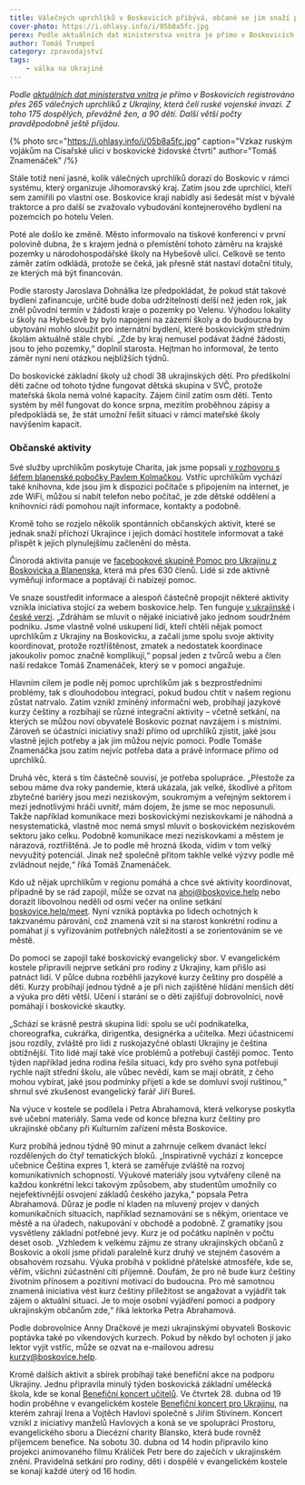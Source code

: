 ```yaml
---
title: Válečných uprchlíků v Boskovicích přibývá, občané se jim snaží pomáhat
cover-photo: https://i.ohlasy.info/i/05b8a5fc.jpg
perex: Podle aktuálních dat ministerstva vnitra je přímo v Boskovicích registrováno přes 265 válečných uprchlíků z Ukrajiny, která čelí ruské vojenské invazi.
author: Tomáš Trumpeš
category: zpravodajství
tags:
    - válka na Ukrajině
---
```


*Podle [aktuálních dat ministerstva vnitra](https://www.mvcr.cz/clanek/informativni-pocty-obyvatel-v-obcich.aspx) je přímo v Boskovicích registrováno přes 265 válečných uprchlíků z Ukrajiny, která čelí ruské vojenské invazi. Z toho 175 dospělých, převážně žen, a 90 dětí. Další větší počty pravděpodobně ještě přijdou.*

{% photo src="https://i.ohlasy.info/i/05b8a5fc.jpg" caption="Vzkaz ruským vojákům na Císařské ulici v boskovické židovské čtvrti" author="Tomáš Znamenáček" /%}

Stále totiž není jasné, kolik válečných uprchlíků dorazí do Boskovic v rámci systému, který organizuje Jihomoravský kraj. Zatím jsou zde uprchlíci, kteří sem zamířili po vlastní ose. Boskovice kraji nabídly asi šedesát míst v bývalé traktorce a pro další se zvažovalo vybudování kontejnerového bydlení na pozemcích po hotelu Velen.

Poté ale došlo ke změně. Město informovalo na tiskové konferenci v první polovině dubna, že s krajem jedná o přemístění tohoto záměru na krajské pozemky u národohospodářské školy na Hybešově ulici. Celkově se tento záměr zatím odkládá, protože se čeká, jak přesně stát nastaví dotační tituly, ze kterých má být financován. 

Podle starosty Jaroslava Dohnálka lze předpokládat, že pokud stát takové bydlení zafinancuje, určitě bude doba udržitelnosti delší než jeden rok, jak zněl původní termín v žádosti kraje o pozemky po Velenu. Výhodou lokality u školy na Hybešově by bylo napojení na zázemí školy a do budoucna by ubytování mohlo sloužit pro internátní bydlení, které boskovickým středním školám aktuálně stále chybí. „Zde by kraj nemusel podávat žádné žádosti, jsou to jeho pozemky,“ doplnil starosta. Hejtman ho informoval, že tento záměr nyní není otázkou nejbližších týdnů.

Do boskovické základní školy už chodí 38 ukrajinských dětí. Pro předškolní děti začne od tohoto týdne fungovat dětská skupina v SVČ, protože mateřská škola nemá volné kapacity. Zájem činil zatím osm dětí. Tento systém by měl fungovat do konce srpna, mezitím proběhnou zápisy a předpokládá se, že stát umožní řešit situaci v rámci mateřské školy navýšením kapacit.

### Občanské aktivity

Své služby uprchlíkům poskytuje Charita, jak jsme popsali [v rozhovoru s šéfem blanenské pobočky Pavlem Kolmačkou](https://ohlasy.info/clanky/2022/03/rozhovor-kolmacka.html). Vstříc uprchlíkům vychází také knihovna, kde jsou jim k dispozici počítače s připojením na internet, je zde WiFi, můžou si nabít telefon nebo počítač, je zde dětské oddělení a knihovníci rádi pomohou najít informace, kontakty a podobně.

Kromě toho se rozjelo několik spontánních občanských aktivit, které se jednak snaží příchozí Ukrajince i jejich domácí hostitele informovat a také přispět k jejich plynulejšímu začlenění do města.

Činorodá aktivita panuje ve [facebookové skupině Pomoc pro Ukrajinu z Boskovicka a Blanenska](https://www.facebook.com/groups/1107536703329431/), která má přes 630 členů. Lidé si zde aktivně vyměňují informace a poptávají či nabízejí pomoc. 

Ve snaze soustředit informace a alespoň částečně propojit některé aktivity vznikla iniciativa stojící za webem boskovice.help. Ten funguje [v ukrajinské](https://www.boskovice.help/) i [české verzi](https://www.boskovice.help/cs). „Zdráhám se mluvit o nějaké iniciativě jako jednom soudržném podniku. Jsme vlastně volné uskupení lidí, kteří chtěli nějak pomoct uprchlíkům z Ukrajiny na Boskovicku, a začali jsme spolu svoje aktivity koordinovat, protože roztříštěnost, zmatek a nedostatek koordinace jakoukoliv pomoc značně komplikují,“ popsal jeden z tvůrců webu a člen naší redakce Tomáš Znamenáček, který se v pomoci angažuje.

Hlavním cílem je podle něj pomoc uprchlíkům jak s bezprostředními problémy, tak s dlouhodobou integrací, pokud budou chtít v našem regionu zůstat natrvalo. Zatím vznikl zmíněný informační web, probíhají jazykové kurzy češtiny a rozbíhají se různé integrační aktivity – včetně setkání, na kterých se můžou noví obyvatelé Boskovic poznat navzájem i s místními. Zároveň se účastníci iniciativy snaží přímo od uprchlíků zjistit, jaké jsou vlastně jejich potřeby a jak jim můžou nejvíc pomoci. Podle Tomáše Znamenáčka jsou zatím nejvíc potřeba data a právě informace přímo od uprchlíků. 

Druhá věc, která s tím částečně souvisí, je potřeba spolupráce. „Přestože za sebou máme dva roky pandemie, která ukázala, jak velké, škodlivé a přitom zbytečné bariéry jsou mezi neziskovým, soukromým a veřejným sektorem i mezi jednotlivými hráči uvnitř, mám dojem, že jsme se moc neposunuli. Takže například komunikace mezi boskovickými neziskovkami je náhodná a nesystematická, vlastně moc nemá smysl mluvit o boskovickém neziskovém sektoru jako celku. Podobně komunikace mezi neziskovkami a městem je nárazová, roztříštěná. Je to podle mě hrozná škoda, vidím v tom velký nevyužitý potenciál. Jinak než společně přitom takhle velké výzvy podle mě zvládnout nejde,“ říká Tomáš Znamenáček.

Kdo už nějak uprchlíkům v regionu pomáhá a chce své aktivity koordinovat, případně by se rád zapojil, může se ozvat na <ahoj@boskovice.help> nebo dorazit libovolnou neděli od osmi večer na online setkání [boskovice.help/meet](https://boskovice.help/meet). Nyní vzniká poptávka po lidech ochotných k takzvanému párování, což znamená vzít si na starost konkrétní rodinu a pomáhat jí s vyřizováním potřebných náležitostí a se zorientováním se ve městě.

Do pomoci se zapojil také boskovický evangelický sbor. V evangelickém kostele připravili nejprve setkání pro rodiny z Ukrajiny, kam přišlo asi patnáct lidí. V půlce dubna rozběhli jazykové kurzy češtiny pro dospělé a děti. Kurzy probíhají jednou týdně a je při nich zajištěné hlídání menších dětí a výuka pro děti větší. Učení i starání se o děti zajišťují dobrovolníci, nově pomáhají i boskovické skautky.

„Schází se krásně pestrá skupina lidí: spolu se učí podnikatelka, choreografka, cukrářka, dirigentka, designérka a učitelka. Mezi účastnicemi jsou rozdíly, zvláště pro lidi z ruskojazyčné oblasti Ukrajiny je čeština obtížnější. Tito lidé mají také více problémů a potřebují častěji pomoc. Tento týden například jedna rodina řešila situaci, kdy pro svého syna potřebují rychle najít střední školu, ale vůbec nevědí, kam se mají obrátit, z čeho mohou vybírat, jaké jsou podmínky přijetí a kde se domluví svojí ruštinou,“ shrnul své zkušenost evangelický farář Jiří Bureš.

Na výuce v kostele se podílela i Petra Abrahamová, která velkoryse poskytla své učební materiály. Sama vede od konce března kurz češtiny pro ukrajinské občany při Kulturním zařízení města Boskovice. 

Kurz probíhá jednou týdně 90 minut a zahrnuje celkem dvanáct lekcí rozdělených do čtyř tematických bloků. „Inspirativně vychází z koncepce učebnice Čeština expres 1, která se zaměřuje zvláště na rozvoj komunikativních schopností. Výukové materiály jsou vytvářeny cíleně na každou konkrétní lekci takovým způsobem, aby studentům umožnily co nejefektivnější osvojení základů českého jazyka,“ popsala Petra Abrahamová. Důraz je podle ní kladen na mluvený projev v daných komunikačních situacích, například seznamování se s někým, orientace ve městě a na úřadech, nakupování v obchodě a podobně. Z gramatiky jsou vysvětleny základní potřebné jevy. Kurz je od počátku naplněn v počtu deset osob. „Vzhledem k velkému zájmu ze strany ukrajinských občanů z Boskovic a okolí jsme přidali paralelně kurz druhý ve stejném časovém a obsahovém rozsahu. Výuka probíhá v poklidné přátelské atmosféře, kde se, věřím, všichni zúčastnění cítí příjemně. Doufám, že pro ně bude kurz češtiny životním přínosem a pozitivní motivací do budoucna. Pro mě samotnou znamená iniciativa vést kurz češtiny příležitost se angažovat a vyjádřit tak zájem o aktuální situaci. Je to moje osobní vyjádření pomoci a podpory ukrajinským občanům zde,“ říká lektorka Petra Abrahamová.

Podle dobrovolnice Anny Dračkové je mezi ukrajinskými obyvateli Boskovic poptávka také po víkendových kurzech. Pokud by někdo byl ochoten jí jako lektor vyjít vstříc, může se ozvat na e-mailovou adresu <kurzy@boskovice.help>.

Kromě dalších aktivit a sbírek probíhají také benefiční akce na podporu Ukrajiny. Jednu připravila minulý týden boskovická základní umělecká škola, kde se konal [Benefiční koncert učitelů](https://www.facebook.com/permalink.php?story_fbid=2637101909766649&id=357949014348628). Ve čtvrtek 28. dubna od 19 hodin proběhne v evangelickém kostele [Benefiční koncert pro Ukrajinu](https://ohlasy.info/clanky/2022/04/stivin-havlovi.html), na kterém zahrají Irena a Vojtěch Havlovi společně s Jiřím Stivínem. Koncert vznikl z iniciativy manželů Havlových a koná se ve spolupráci Prostoru, evangelického sboru a Diecézní charity Blansko, která bude rovněž příjemcem benefice. Na sobotu 30. dubna od 14 hodin připravilo kino projekci animovaného filmu Králíček Petr bere do zaječích v ukrajinském znění. Pravidelná setkání pro rodiny, děti i dospělé v evangelickém kostele se konají každé úterý od 16 hodin.
